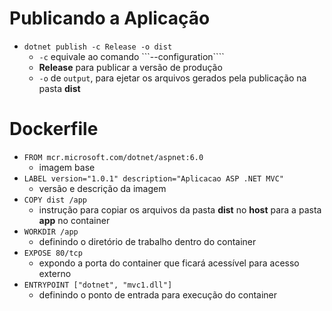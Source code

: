 # Publicando a Aplicação

* ```dotnet publish -c Release -o dist```
  * ```-c``` equivale ao comando ```--configuration````
  * **Release** para publicar a versão de produção
  * ```-o``` de ```output```, para ejetar os arquivos gerados pela publicação na pasta **dist**

# Dockerfile

* ```FROM mcr.microsoft.com/dotnet/aspnet:6.0```
  * imagem base
* ```LABEL version="1.0.1" description="Aplicacao ASP .NET MVC"```
  * versão e descrição da imagem
* ```COPY dist /app```
  * instrução para copiar os arquivos da pasta **dist** no **host** para a pasta **app** no container
* ```WORKDIR /app```
  * definindo o diretório de trabalho dentro do container
* ```EXPOSE 80/tcp```
  * expondo a porta do container que ficará acessível para acesso externo
* ```ENTRYPOINT ["dotnet", "mvc1.dll"]```
  * definindo o ponto de entrada para execução do container